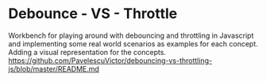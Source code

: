 # Debounce - VS - Throttle
Workbench for playing around with debouncing and throttling in Javascript and implementing some real world scenarios as examples for each concept.
Adding a visual representation for the concepts.
https://github.com/PavelescuVictor/debouncing-vs-throttling-js/blob/master/README.md
